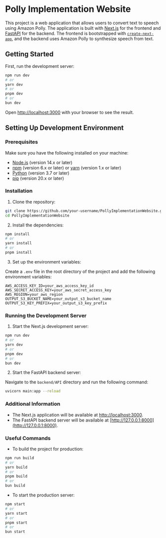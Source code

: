# Polly Implementation Website

This project is a web application that allows users to convert text to speech using Amazon Polly. The application is built with [Next.js](https://nextjs.org) for the frontend and [FastAPI](https://fastapi.tiangolo.com) for the backend. The frontend is bootstrapped with [`create-next-app`](https://nextjs.org/docs/app/api-reference/cli/create-next-app), and the backend uses Amazon Polly to synthesize speech from text.

## Getting Started

First, run the development server:

```bash
npm run dev
# or
yarn dev
# or
pnpm dev
# or
bun dev
```

Open [http://localhost:3000](http://localhost:3000) with your browser to see the result.

## Setting Up Development Environment

### Prerequisites

Make sure you have the following installed on your machine:

- [Node.js](https://nodejs.org/) (version 14.x or later)
- [npm](https://www.npmjs.com/) (version 6.x or later) or [yarn](https://yarnpkg.com/) (version 1.x or later)
- [Python](https://www.python.org/) (version 3.7 or later)
- [pip](https://pip.pypa.io/en/stable/) (version 20.x or later)

### Installation

1. Clone the repository:

```bash
git clone https://github.com/your-username/PollyImplementationWebsite.git
cd PollyImplementationWebsite
```

2. Install the dependencies:

```bash
npm install
# or
yarn install
# or
pnpm install
```

3. Set up the environment variables:

Create a `.env` file in the root directory of the project and add the following environment variables:

```env
AWS_ACCESS_KEY_ID=your_aws_access_key_id
AWS_SECRET_ACCESS_KEY=your_aws_secret_access_key
AWS_REGION=your_aws_region
OUTPUT_S3_BUCKET_NAME=your_output_s3_bucket_name
OUTPUT_S3_KEY_PREFIX=your_output_s3_key_prefix
```

### Running the Development Server

1. Start the Next.js development server:

```bash
npm run dev
# or
yarn dev
# or
pnpm dev
# or
bun dev
```

2. Start the FastAPI backend server:

Navigate to the `backend/API` directory and run the following command:

```bash
uvicorn main:app --reload
```

### Additional Information

- The Next.js application will be available at [http://localhost:3000](http://localhost:3000).
- The FastAPI backend server will be available at [http://127.0.0.1:8000](http://127.0.0.1:8000).

### Useful Commands

- To build the project for production:

```bash
npm run build
# or
yarn build
# or
pnpm build
# or
bun build
```

- To start the production server:

```bash
npm start
# or
yarn start
# or
pnpm start
# or
bun start
```